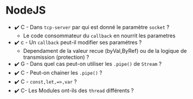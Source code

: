 
# NodeJS

* ✔️ C - Dans `tcp-server` par qui est donné le paramètre `socket` ?
    * Le code consommateur du `callback` en nourrit les parametres
* ✔️ c - Un `callback` peut-il modifier ses paramétres ?
     * Dependament de la valeur recue (byVal,ByRef) ou de la logique de transmission (protection) ?
* ✔️ G - Dans quel cas peut-on utiliser les `.pipe()` de `Stream` ?
* ✔️ C - Peut-on chainer les `.pipe()` ?
* ✔️ C -  `const,let,=>,var` ?
* ✔️ C- Les Modules ont-ils des `thread` différents ?